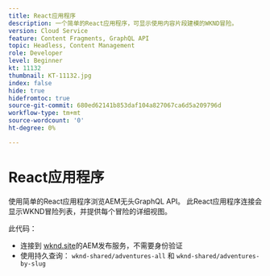 ```yaml
---
title: React应用程序
description: 一个简单的React应用程序，可显示使用内容片段建模的WKND冒险。
version: Cloud Service
feature: Content Fragments, GraphQL API
topic: Headless, Content Management
role: Developer
level: Beginner
kt: 11132
thumbnail: KT-11132.jpg
index: false
hide: true
hidefromtoc: true
source-git-commit: 680ed62141b853daf104a827067ca6d5a209796d
workflow-type: tm+mt
source-wordcount: '0'
ht-degree: 0%

---
```



# React应用程序

使用简单的React应用程序浏览AEM无头GraphQL API。 此React应用程序连接会显示WKND冒险列表，并提供每个冒险的详细视图。

此代码：

+ 连接到 [wknd.site](https://wknd.site)的AEM发布服务，不需要身份验证
+ 使用持久查询： `wknd-shared/adventures-all` 和 `wknd-shared/adventures-by-slug`
